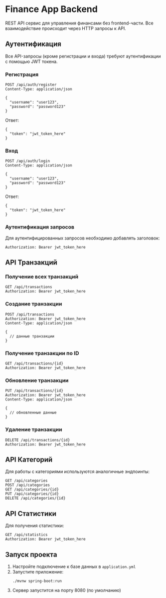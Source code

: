 # Finance App Backend

REST API сервис для управления финансами без frontend-части. Все взаимодействие происходит через HTTP запросы к API.

## Аутентификация

Все API-запросы (кроме регистрации и входа) требуют аутентификации с помощью JWT токена.

### Регистрация

```
POST /api/auth/register
Content-Type: application/json

{
  "username": "user123",
  "password": "password123"
}
```

Ответ:
```
{
  "token": "jwt_token_here"
}
```

### Вход

```
POST /api/auth/login
Content-Type: application/json

{
  "username": "user123",
  "password": "password123"
}
```

Ответ:
```
{
  "token": "jwt_token_here"
}
```

### Аутентификация запросов

Для аутентифицированных запросов необходимо добавлять заголовок:

```
Authorization: Bearer jwt_token_here
```

## API Транзакций

### Получение всех транзакций

```
GET /api/transactions
Authorization: Bearer jwt_token_here
```

### Создание транзакции

```
POST /api/transactions
Authorization: Bearer jwt_token_here
Content-Type: application/json

{
  // данные транзакции
}
```

### Получение транзакции по ID

```
GET /api/transactions/{id}
Authorization: Bearer jwt_token_here
```

### Обновление транзакции

```
PUT /api/transactions/{id}
Authorization: Bearer jwt_token_here
Content-Type: application/json

{
  // обновленные данные
}
```

### Удаление транзакции

```
DELETE /api/transactions/{id}
Authorization: Bearer jwt_token_here
```

## API Категорий

Для работы с категориями используются аналогичные эндпоинты:

```
GET /api/categories
POST /api/categories
GET /api/categories/{id}
PUT /api/categories/{id}
DELETE /api/categories/{id}
```

## API Статистики

Для получения статистики:

```
GET /api/statistics
Authorization: Bearer jwt_token_here
```

## Запуск проекта

1. Настройте подключение к базе данных в `application.yml`
2. Запустите приложение:
   ```
   ./mvnw spring-boot:run
   ```
3. Сервер запустится на порту 8080 (по умолчанию) 
